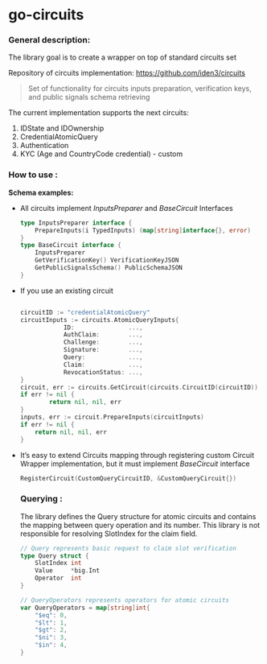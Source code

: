 # go-circuits

### General description:

The library goal is to create a wrapper on top of standard circuits set

Repository of circuits implementation:  https://github.com/iden3/circuits

> Set of functionality for circuits inputs preparation, verification keys, and public signals schema  retrieving
> 

The current implementation supports the next circuits:

1. IDState and IDOwnership
2. CredentialAtomicQuery 
3. Authentication
4. KYC (Age and CountryCode credential) - custom

### How to use :

**Schema examples:** 

- All circuits implement *InputsPreparer*  and *BaseCircuit* Interfaces
    
    ```go
    type InputsPreparer interface {
    	PrepareInputs(i TypedInputs) (map[string]interface{}, error)
    }
    type BaseCircuit interface {
    	InputsPreparer
    	GetVerificationKey() VerificationKeyJSON
    	GetPublicSignalsSchema() PublicSchemaJSON
    }
    ```
    
- If you use an existing circuit
    
    ```go
    
    circuitID := "credentialAtomicQuery"
    circuitInputs := circuits.AtomicQueryInputs{
    			ID:               ...,
    			AuthClaim:        ...,
    			Challenge:        ...,
    			Signature:        ...,
    			Query:            ...,
    			Claim:            ...,
    			RevocationStatus: ...,
    }
    circuit, err := circuits.GetCircuit(circuits.CircuitID(circuitID))
    if err != nil {
    		return nil, nil, err
    }
    inputs, err := circuit.PrepareInputs(circuitInputs)
    if err != nil {
    	return nil, nil, err
    }
    ```
    
- It’s easy to extend Circuits mapping through registering custom Circuit Wrapper implementation, but it must implement *BaseCircuit* interface
    
    ```go
    RegisterCircuit(CustomQueryCircuitID, &CustomQueryCircuit{})
    ```
    
    ### Querying  :
    
    The library defines the Query structure for atomic circuits and contains the mapping between query operation and its number. This library is not responsible for resolving SlotIndex for the claim field.
    
    ```go
    // Query represents basic request to claim slot verification
    type Query struct {
    	SlotIndex int
    	Value     *big.Int
    	Operator  int
    }
    
    // QueryOperators represents operators for atomic circuits
    var QueryOperators = map[string]int{
    	"$eq": 0,
    	"$lt": 1,
    	"$gt": 2,
    	"$ni": 3,
    	"$in": 4,
    }
    ```
